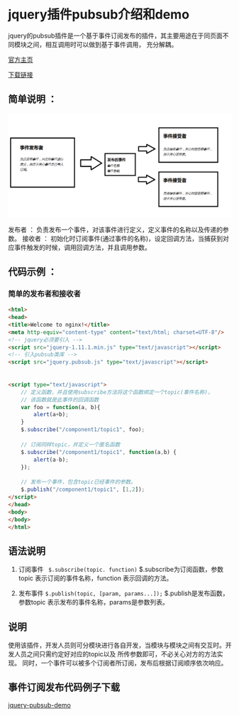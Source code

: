 # jquery插件pubsub介绍和demo

jquery的pubsub插件是一个基于事件订阅发布的插件，其主要用途在于同页面不同模块之间，相互调用时可以做到基于事件调用，
充分解耦。

[官方主页](https://github.com/cowboy/jquery-tiny-pubsub)

[下载链接](https://codeload.github.com/Digitalxero/jquery-pubsub/legacy.zip/1.1.0)

## 简单说明 ：
![jquery pub sub机制说明](res/pub-sub.png)

发布者 ： 负责发布一个事件，对该事件进行定义，定义事件的名称以及传递的参数。
接收者 ： 初始化时订阅事件(通过事件的名称)，设定回调方法，当捕获到对应事件触发的时候，调用回调方法，并且调用参数。

## 代码示例 ：
### 简单的发布者和接收者
```html
<html>
<head>
<title>Welcome to nginx!</title>
<meta http-equiv="content-type" content="text/html; charset=UTF-8"/>
<!-- jquery必须要引入 -->
<script src="jquery-1.11.1.min.js" type="text/javascript"></script>
<!-- 引入pubsub类库 -->
<script src="jquery.pubsub.js" type="text/javascript"></script>


<script type="text/javascript">
	// 定义函数，并且使用subscribe方法将这个函数绑定一个topic(事件名称)，
    // 该函数就是此事件的回调函数
    var foo = function(a, b){
        alert(a+b);
    }
    $.subscribe("/component1/topic1", foo);
	
    // 订阅同样topic，并定义一个匿名函数
    $.subscribe("/component1/topic1", function(a,b) {
        alert(a-b);
    });
	
    // 发布一个事件，包含topic已经事件的参数。
    $.publish("/component1/topic1", [1,2]);
</script>
</head>
<body>
</body>
</html>
```

## 语法说明

1. 订阅事件
` $.subscribe(topic. function)`
$.subscribe为订阅函数，参数topic 表示订阅的事件名称，function 表示回调的方法。


2. 发布事件
`$.publish(topic, [param, params...]);`
$.publish是发布函数，参数topic 表示发布的事件名称，params是参数列表。


## 说明
使用该插件，开发人员则可分模块进行各自开发，当模块与模块之间有交互时。开发人员之间只需约定好对应的topic以及
所传参数即可，不必关心对方的方法实现。
同时，一个事件可以被多个订阅者所订阅，发布后根据订阅顺序依次响应。

## 事件订阅发布代码例子下载
[jquery-pubsub-demo](https://github.com/statickid/technique-sharing/tree/master/makedown/jquery-pubsub学习记录/code-file)